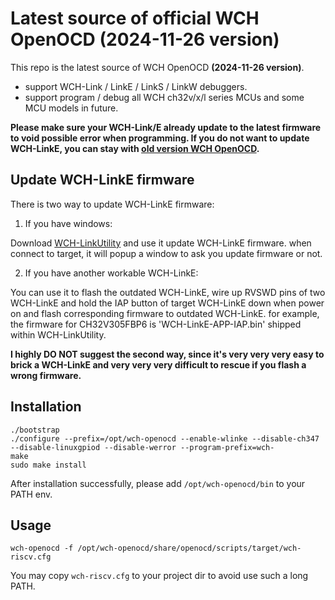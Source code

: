 # Latest source of official WCH OpenOCD (2024-11-26 version)

This repo is the latest source of WCH OpenOCD **(2024-11-26 version)**.

- support WCH-Link / LinkE / LinkS / LinkW debuggers.
- support program / debug all WCH ch32v/x/l series MCUs and some MCU models in future.

**Please make sure your WCH-Link/E already update to the latest firmware to void possible error when programming. If you do not want to update WCH-LinkE, you can stay with [old version WCH OpenOCD](https://github.com/cjacker/wch-openocd-2022).**

## Update WCH-LinkE firmware

There is two way to update WCH-LinkE firmware:

1. If you have windows:
   
Download [WCH-LinkUtility](https://www.wch.cn/downloads/WCH-LinkUtility_ZIP.html) and use it update WCH-LinkE firmware. when connect to target, it will popup a window to ask you update firmware or not.

2. If you have another workable WCH-LinkE:
   
You can use it to flash the outdated WCH-LinkE, wire up RVSWD pins of two WCH-LinkE and hold the IAP button of target WCH-LinkE down when power on and flash corresponding firmware to outdated WCH-LinkE. for example, the firmware for CH32V305FBP6 is 'WCH-LinkE-APP-IAP.bin' shipped within WCH-LinkUtility.

**I highly DO NOT suggest the second way, since it's very very very easy to brick a WCH-LinkE and very very very difficult to rescue if you flash a wrong firmware.**



## Installation

```
./bootstrap
./configure --prefix=/opt/wch-openocd --enable-wlinke --disable-ch347 --disable-linuxgpiod --disable-werror --program-prefix=wch-
make
sudo make install
```

After installation successfully, please add `/opt/wch-openocd/bin` to your PATH env.

## Usage

```
wch-openocd -f /opt/wch-openocd/share/openocd/scripts/target/wch-riscv.cfg

```

You may copy `wch-riscv.cfg` to your project dir to avoid use such a long PATH.

